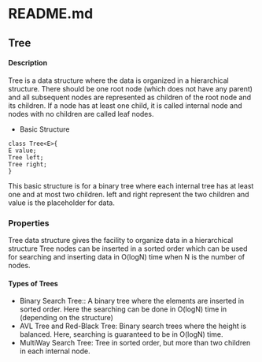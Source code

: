 
# README.md
## Tree
#### Description
Tree is a data structure where the data is organized in a hierarchical structure. There should be one root node (which does not have any parent) and all subsequent nodes are represented as children of the root node and its children. If a node has at least one child, it is called internal node and nodes with no children are called leaf nodes.

* Basic Structure
````
class Tree<E>{
E value;
Tree left;
Tree right;
}
````
This basic structure is for a binary tree where each internal tree has at least one and at most two children. left and right represent the two children and value is the placeholder for data.

### Properties
Tree data structure gives the facility to organize data in a hierarchical structure
Tree nodes can be inserted in a sorted order which can be used for searching and inserting data in O(logN) time when N is the number of nodes.

#### Types of Trees
* Binary Search Tree::  A binary tree where the elements are inserted in sorted order. Here the searching can be done in O(logN) time in (depending on the structure)
* AVL Tree and Red-Black Tree: Binary search trees where the height is balanced. Here, searching is guaranteed to be in O(logN) time.
* MultiWay Search Tree: Tree in sorted order, but more than two children in each internal node.